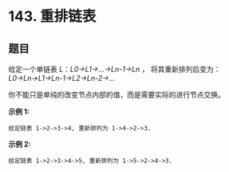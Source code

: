 # 143. 重排链表

## 题目

给定一个单链表 *L*：*L0→L1→…→Ln-1→Ln* ，
将其重新排列后变为： *L0→Ln→L1→Ln-1→L2→Ln-2→…*

你不能只是单纯的改变节点内部的值，而是需要实际的进行节点交换。

**示例 1:**
```
给定链表 1->2->3->4, 重新排列为 1->4->2->3.
```
**示例 2:**
```
给定链表 1->2->3->4->5, 重新排列为 1->5->2->4->3.
```